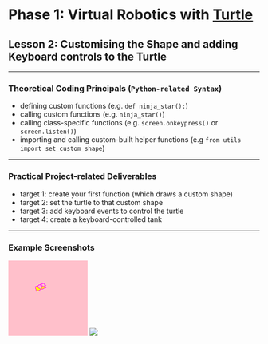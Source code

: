 # Phase 1: Virtual Robotics with [Turtle](https://docs.python.org/3/library/turtle.html)
## Lesson 2: Customising the Shape and adding Keyboard controls to the Turtle
---
### Theoretical Coding Principals (`Python-related Syntax`)
* defining custom functions (e.g. `def ninja_star():`)
* calling custom functions (e.g. `ninja_star()`)
* calling class-specific functions (e.g. `screen.onkeypress()` or `screen.listen()`)
* importing and calling custom-built helper functions (e.g `from utils import set_custom_shape`)
---
### Practical Project-related Deliverables
* target 1: create your first function (which draws a custom shape)
* target 2: set the turtle to that custom shape
* target 3: add keyboard events to control the turtle
* target 4: create a keyboard-controlled tank

---
### Example Screenshots
![](tank.png)
<img src="https://images.vexels.com/media/users/3/153198/isolated/preview/c19d67f7ca060b53e6040a10b5edd2b5-keyboard-arrow-keys-icon-by-vexels.png" width="100">
